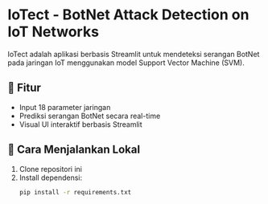 # IoTect - BotNet Attack Detection on IoT Networks

IoTect adalah aplikasi berbasis Streamlit untuk mendeteksi serangan BotNet pada jaringan IoT menggunakan model Support Vector Machine (SVM).

## 🧠 Fitur
- Input 18 parameter jaringan
- Prediksi serangan BotNet secara real-time
- Visual UI interaktif berbasis Streamlit

## 🚀 Cara Menjalankan Lokal
1. Clone repositori ini
2. Install dependensi:
   ```bash
   pip install -r requirements.txt
